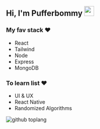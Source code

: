 ## Hi, I'm Pufferbommy <img src="https://user-images.githubusercontent.com/5679180/79618120-0daffb80-80be-11ea-819e-d2b0fa904d07.gif" width="27px">

### My fav stack ❤
- React
- Tailwind
- Node
- Express
- MongoDB

### To learn list ❤
- UI & UX
- React Native
- Randomized Algorithms

![github toplang](https://github-readme-stats.vercel.app/api/top-langs/?username=pufferbommy&layout=compact&theme=nightowl)
